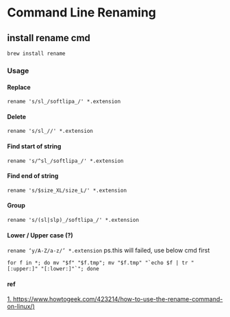 # Command Line Renaming 

## install rename cmd

```
brew install rename
```

### Usage

#### Replace
```rename 's/sl_/softlipa_/' *.extension```

#### Delete
```rename 's/sl_//' *.extension```

#### Find start of string
```rename 's/^sl_/softlipa_/' *.extension```

#### Find end of string
```rename 's/$size_XL/size_L/' *.extension```

#### Group
```rename 's/(sl|slp)_/softlipa_/' *.extension```

#### Lower / Upper case (?)
```rename ‘y/A-Z/a-z/’ *.extension```
ps.this will failed, use below cmd first
```
for f in *; do mv "$f" "$f.tmp"; mv "$f.tmp" "`echo $f | tr "[:upper:]" "[:lower:]"`"; done
```


#### ref
[1. https://www.howtogeek.com/423214/how-to-use-the-rename-command-on-linux/)](https://www.howtogeek.com/423214/how-to-use-the-rename-command-on-linux/)
